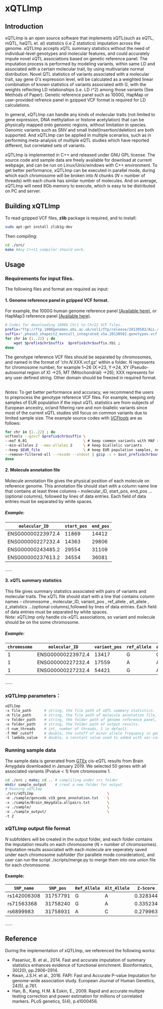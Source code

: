 # xQTLImp
## Introduction
xQTLImp is an open source software that implements xQTL(such as eQTL, mQTL, haQTL et. al) statistics (i.e Z statistics) imputation across the genome. xQTLImp accepts xQTL summary statistics without the need of individual-level genotypes and molecular features, and could accurately impute novel xQTL associations based on genetic reference panel. The imputation process is performed by modeling variants, within same LD and associated with a certain molecular trait, by using multivariate normal distribution. Novel QTL statistics of variants associated with a molecular trait, say gene *G's* expression level, will be calculated as a weighted linear combination of known statistics of variants associated with G, with the weights reflecting LD relationships (i.e. LD r^2) among those variants (See Methods of Paper). Genetic reference panel such as 1000G, HapMap or user-provided refrence panel in gzipped VCF format is required for LD calculations.

In general, xQTLImp can handle any kinds of molecular traits (not limited to gene expression, DNA methylation or histone acetylation) that can be physically mapped onto genomic regions, without limitation in species. Genomic variants such as SNV and small Indel(Insertion/deletion) are both supported. And xQTLImp can be applied in multiple scenarios, such as in performing meta-analysis of multiple eQTL studies which have reported different, but correlated sets of variants. 

xQTLImp is implemented in C++ and released under GNU GPL license. The source code and sample data are freely available for download at current webpage, and can be run on Linux/Unix/windows with C++ environment. To get better performance, xQTLImp can be executed in parallel mode, during which each chromosome will be broken into *N* chunks (*N* = number of threads) with each chunk has similar number of molecules. And on average, xQTLImp will need 8Gb memory to execute, which is easy to be distributed on PC and server.
</br>

##  Building xQTLImp
 To read gzipped VCF files, **zlib** package is required, and to install:
```bash
sudo apt-get install zlib1g-dev
```
Then compiling:
```bash
cd ./src/
make #Any C++11 compiler should work.
```
## Usage
### Requirements for input files.
The following files and format are required as input:
#### 1. Genome reference panel in gzipped VCF format. 
For example, the 1000G human genome reference panel [(Available here)](http://www.internationalgenome.org/data/), or HapMap3 reference panel [(Available here)](https://www.sanger.ac.uk/resources/downloads/human/hapmap3.html).</br>

```bash
# Codes for downloading 1000G Chr1 to Chr22 VCF files.
prefix="ftp://ftp.1000genomes.ebi.ac.uk/vol1/ftp/release/20130502/ALL.chr" ;
suffix=".phase3_shapeit2_mvncall_integrated_v5a.20130502.genotypes.vcf.gz" ;
for chr in {1..22} ; do
    wget $prefix$chr$suffix  $prefix$chr$suffix.tbi ;
done
```
The genotype reference VCF files should be separated by chromosomes, and named in the format of 'chr.*N*.XXX.vcf.gz' within a folder. *N* represents for chromosome number, for example 1~26 (X->23, Y->24, XY (Pseudo-autosomal region of X) ->25, MT (Mitochondrial) ->26); XXX represents for any user defined string. Other domain should be freezed in required format.  </br>
</br>

*Notes:* To get better performance and accuracy, we recommend the users to preprocess the genotype reference VCF files. For example, keeping only samples of EUR population if the input xQTL statistics are from subjects of European ancestry, or/and filtering rare and non-biallelic variants since most of the current xQTL studies still focus on common variants due to limited sample size. The example source codes with *[VCFtools](https://github.com/vcftools/vcftools)* are as follows:

```bash
for chr in {1..22} ; do
vcftools --gzvcf $prefix$chr$suffix \
--maf 0.01                          \ # keep common variants with MAF > 0.01
--min-alleles 2 --max-alleles 2     \ # keep biallelic variants
--keep $EUR_file                    \ # keep EUR population samples, not provided.
--remove-filtered-all --recode --stdout | gzip -c > $out_prefix$chr$out_suffix;
done
```

#### 2. Molecule annotation file
Molecule annotation file gives the physical position of each molecule on reference genome. This annotation file should start with a column name line that contains at least three columns – molecular_ID, start_pos, end_pos ...(optional columns), followed by lines of data entries. Each field of data entries must be separated by white spaces.</br>
##### Example:

`molecular_ID`| `start_pos`| `end_pos`
------------------|-------|-------
ENSG00000223972.4	| 11869 |	14412
ENSG00000227232.4	| 14363	| 29806
ENSG00000243485.2	| 29554	| 31109
ENSG00000237613.2	| 34554	| 36081
......</br>


#### 3. xQTL summary statistics
This file gives summary statistics associated with pairs of variants and molecular traits. The xQTL file should start with a line that contains column names – chromosome , molecular_ID, variant_pos , ref_allele , alt_allele , z_statistics ...(optional columns),followed by lines of data entries. Each field of data entries must be separated by white spaces. </br>
*Note:* xQTLImp only handle cis-xQTL associations, so variant and molecule should be on the some chromosome. </br>
##### Example:
`chromosome` | `molecular_ID` | `variant_pos` | `ref_allele` | `alt_allele` | `z_statistics`
--|--|--|--|--|--
1 | ENSG00000223972.4 | 13417 | G | C    | 1.5
1 | ENSG00000227232.4 | 17559 | A | AGCC | 2.6
1 | ENSG00000227232.4 | 54421 | G | A    | -1.0
......</br>


### xQTLImp parameters：
```bash
xQTLImp
-x file_path      # string, the file path of xQTL summary statistics.
-m file_path      # string, the file path of molecule annotation file.
-v folder_path    # string, the folder path of genome reference panel, such as 1000G VCF files.
-o folder_path    # string, the folder path of output results. 
-t num_threads    # int, number of threads, 1 in default.
-f MAF_cutoff     # double, the cutoff of minor allele frequency in genome reference panel, 0.01 in default.
-l lambda_value   # double, a constant value used to added with var-covariance matrix to gurantee the matrix is invertible, 0.1 in default 
```


### Running sample data
The sample data is generated from [GTEx](https://gtexportal.org/home/index.html) cis-eQTL results from Brain Amygdala downloaded in January 2019. We selected 50 genes with all associated variants (Pvalue < 1) from chromosome 1.

```bash
cd ./src ; make; cd .. # compliling under src folder
mkdir sample_output    # creat a new folder for output
# Running xQTLImp
./src/xQTLImp                                  \
-m ./sample/gencode_v19_gene_annotation.txt    \
-x ./sample/Brain_Amygdala.allpairs.txt        \
-v ./sample/                                   \
-o ./sample_output/                            \
-t 2
```
### xQTLImp output file format
*N* subfolders will be created in the output folder, and each folder contains the imputation results on each chromosome (*N* = number of chromosomes).</br> Imputation results associated with each molecule are seperately saved under each chromosome subfolder (for parallele mode consideration), and user can run the script ./scripts/merge.py to merge them into one union file for each chromosome.</br>
#### Example:
`SNP_name` | `SNP_pos` | `Ref_Allele` | `Alt_Allele` | `Z-Score` | `r2pred`
--|--|--|--|--|--
rs142006308 | 31757791 | G | A | 0.328344 | 0.98
rs71563368 |  31758240 | G | A | 0.335234 | 1.00
rs6899983  | 31758931  | A | C | 0.279963 | 0.89
......

## Reference
During the implementation of xQTLImp, we referenced the following works:
* Pasaniuc, B. et al., 2014. Fast and accurate imputation of summary statistics enhances evidence of functional enrichment. Bioinformatics, 30(20), pp.2906–2914.
* Kwan, J.S.H. et al., 2016. FAPI: Fast and Accurate P-value Imputation for genome-wide association study. European Journal of Human Genetics, 24(5), p.761.
* Han, B., Kang, H.M. & Eskin, E., 2009. Rapid and accurate multiple testing correction and power estimation for millions of correlated markers. PLoS genetics, 5(4), p.e1000456.




